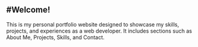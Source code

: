 #Welcome!
---
This is my personal portfolio website designed to showcase my skills, projects, and experiences as a web developer. It includes sections such as About Me, Projects, Skills, and Contact.